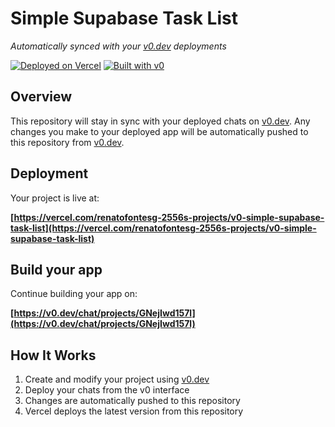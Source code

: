 # Simple Supabase Task List

*Automatically synced with your [v0.dev](https://v0.dev) deployments*

[![Deployed on Vercel](https://img.shields.io/badge/Deployed%20on-Vercel-black?style=for-the-badge&logo=vercel)](https://vercel.com/renatofontesg-2556s-projects/v0-simple-supabase-task-list)
[![Built with v0](https://img.shields.io/badge/Built%20with-v0.dev-black?style=for-the-badge)](https://v0.dev/chat/projects/GNejIwd157l)

## Overview

This repository will stay in sync with your deployed chats on [v0.dev](https://v0.dev).
Any changes you make to your deployed app will be automatically pushed to this repository from [v0.dev](https://v0.dev).

## Deployment

Your project is live at:

**[https://vercel.com/renatofontesg-2556s-projects/v0-simple-supabase-task-list](https://vercel.com/renatofontesg-2556s-projects/v0-simple-supabase-task-list)**

## Build your app

Continue building your app on:

**[https://v0.dev/chat/projects/GNejIwd157l](https://v0.dev/chat/projects/GNejIwd157l)**

## How It Works

1. Create and modify your project using [v0.dev](https://v0.dev)
2. Deploy your chats from the v0 interface
3. Changes are automatically pushed to this repository
4. Vercel deploys the latest version from this repository